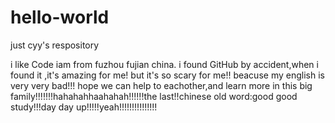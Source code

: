 # hello-world

just cyy's respository
 
 i like Code  iam from fuzhou fujian china.
 i found GitHub by accident,when i found it ,it's amazing for me!  but it's so scary for me!! beacuse my english is very very bad!!! hope we can help to eachother,and learn more in this big family!!!!!!!hahahahhaahahah!!!!!!the last!!chinese old word:good good study!!!day day up!!!!!yeah!!!!!!!!!!!!!!!
 
 
